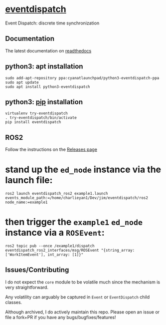 # <a href="https://github.com/cyan-at/eventdispatch" target="_blank">eventdispatch</a>
Event Dispatch: discrete time synchronization

## Documentation

The latest documentation on <a href="https://eventdispatch.readthedocs.io/en/latest/" target="_blank">readthedocs</a>

## python3: apt installation
```
sudo add-apt-repository ppa:cyanatlaunchpad/python3-eventdispatch-ppa
sudo apt update
sudo apt install python3-eventdispatch
```

## python3: <a href="https://pypi.org/project/eventdispatch/" target="_blank">pip</a> installation
```
virtualenv try-eventdispatch
. try-eventdispatch/bin/activate
pip install eventdispatch
```

## ROS2

Follow the instructions on the [Releases page](https://github.com/cyan-at/eventdispatch/releases/tag/ros2-jazzy)

# stand up the `ed_node` instance via the launch file:
```
ros2 launch eventdispatch_ros2 example1.launch events_module_path:=/home/charlieyan1/Dev/jim/eventdispatch/ros2 node_name:=example1
```

# then trigger the `example1` `ed_node` instance via a `ROSEvent`:
```
ros2 topic pub --once /example1/dispatch eventdispatch_ros2_interfaces/msg/ROSEvent "{string_array: ['WorkItemEvent'], int_array: [1]}"
```

## Issues/Contributing

I do not expect the `core` module to be volatile much since the mechanism is very straightforward.

Any volatility can arguably be captured in `Event` or `EventDispatch` child classes.

Although archived, I do actively maintain this repo. Please open an issue or file a fork+PR if you have any bugs/bugfixes/features!
